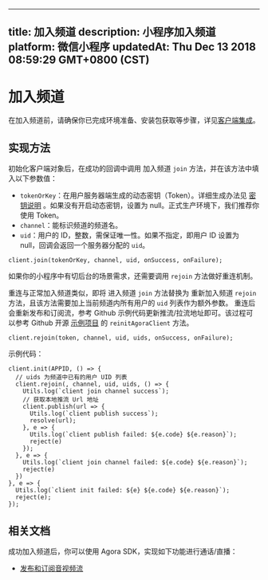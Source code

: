 
---
title: 加入频道
description: 小程序加入频道
platform: 微信小程序
updatedAt: Thu Dec 13 2018 08:59:29 GMT+0800 (CST)
---
# 加入频道
在加入频道前，请确保你已完成环境准备、安装包获取等步骤，详见[客户端集成](../../cn/Voice/miniapp_video.md)。

## 实现方法
初始化客户端对象后，在成功的回调中调用  加入频道 `join` 方法，并在该方法中填入以下参数值：

-   `tokenOrKey`：在用户服务器端生成的动态密钥（Token）。详细生成办法见 [密钥说明](../../cn/Voice/token.md) 。如果没有开启动态密钥，设置为 null。正式生产环境下，我们推荐你使用 Token。
-   `channel`：能标识频道的频道名。
-   `uid`：用户的 ID，整数，需保证唯一性。如果不指定，即用户 ID 设置为 null，回调会返回一个服务器分配的 `uid`。


```
client.join(tokenOrKey, channel, uid, onSuccess, onFailure);
```

如果你的小程序中有切后台的场景需求，还需要调用 `rejoin` 方法做好重连机制。

重连与正常加入频道类似，即将 进入频道 `join` 方法替换为 重新加入频道 `rejoin` 方法，且该方法需要加上当前频道内所有用户的 `uid` 列表作为额外参数。 重连后会重新发布和订阅流，参考 Github 示例代码更新推流/拉流地址即可。该过程可以参考 Github 开源 [示例项目](https://github.com/AgoraIO/Agora-Miniapp-Tutorial) 的 `reinitAgoraClient` 方法。

```
client.rejoin(token, channel, uid, uids, onSuccess, onFailure);
```

示例代码：

```
client.init(APPID, () => {
  // uids 为频道中已有的用户 UID 列表
  client.rejoin(, channel, uid, uids, () => {
    Utils.log(`client join channel success`);
    // 获取本地推流 Url 地址
    client.publish(url => {
      Utils.log(`client publish success`);
      resolve(url);
    }, e => {
      Utils.log(`client publish failed: ${e.code} ${e.reason}`);
      reject(e)
    });
  }, e => {
    Utils.log(`client join channel failed: ${e.code} ${e.reason}`);
    reject(e)
  })
}, e => {
  Utils.log(`client init failed: ${e} ${e.code} ${e.reason}`);
  reject(e);
});
```

## 相关文档
成功加入频道后，你可以使用 Agora SDK，实现如下功能进行通话/直播：

- [发布和订阅音视频流](../../cn/Voice/publish_mini.md)
